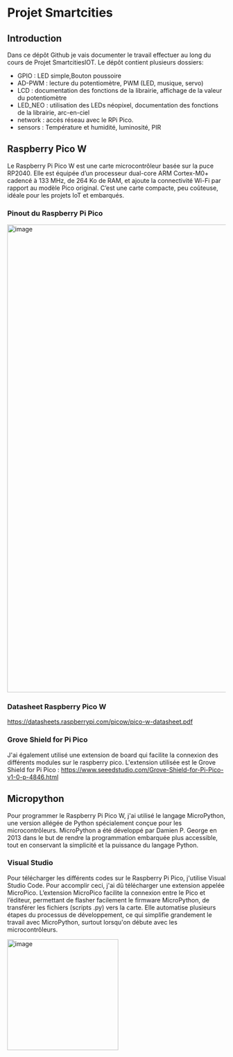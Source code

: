 # Projet Smartcities

## Introduction
Dans ce dépôt Github je vais documenter le travail effectuer au long du cours de Projet SmartcitiesIOT.
Le dépôt contient plusieurs dossiers: 
- GPIO : LED simple,Bouton poussoire
- AD-PWM : lecture du potentiomètre, PWM (LED, musique, servo)
- LCD : documentation des fonctions de la librairie, affichage de la valeur du potentiomètre
- LED_NEO : utilisation des LEDs néopixel, documentation des fonctions de la librairie, arc-en-ciel
- network : accès réseau avec le RPi Pico.
- sensors : Température et humidité, luminosité, PIR
## Raspberry Pico W
Le Raspberry Pi Pico W est une carte microcontrôleur basée sur la puce RP2040. Elle est équipée d’un processeur dual-core ARM Cortex-M0+ cadencé à 133 MHz, de 264 Ko de RAM, et ajoute la connectivité Wi-Fi par rapport au modèle Pico original.
C’est une carte compacte, peu coûteuse, idéale pour les projets IoT et embarqués.
### Pinout du Raspberry Pi Pico
<img width="1920" height="1080" alt="image" src="https://github.com/user-attachments/assets/eb88469c-6eab-4b56-b656-c31beb64dd05" />

### Datasheet Raspberry Pico W
https://datasheets.raspberrypi.com/picow/pico-w-datasheet.pdf
### Grove Shield for Pi Pico
J'ai également utilisé une extension de board qui facilite la connexion des différents modules sur le raspberry pico. 
L'extension utilisée est le Grove Shield for Pi Pico : https://www.seeedstudio.com/Grove-Shield-for-Pi-Pico-v1-0-p-4846.html

## Micropython
Pour programmer le Raspberry Pi Pico W, j'ai utilisé le langage MicroPython, une version allégée de Python spécialement conçue pour les microcontrôleurs. MicroPython a été développé par Damien P. George en 2013 dans le but de rendre la programmation embarquée plus accessible, tout en conservant la simplicité et la puissance du langage Python.


### Visual Studio
Pour télécharger les différents codes sur le Raspberry Pi Pico, j'utilise Visual Studio Code. Pour accomplir ceci, j'ai dû télécharger une extension appelée MicroPico.
L’extension MicroPico facilite la connexion entre le Pico et l’éditeur, permettant de flasher facilement le firmware MicroPython, de transférer les fichiers (scripts .py) vers la carte. Elle automatise plusieurs étapes du processus de développement, ce qui simplifie grandement le travail avec MicroPython, surtout lorsqu'on débute avec les microcontrôleurs.

<img width="256" height="256" alt="image" src="https://github.com/user-attachments/assets/df7c7b63-1ead-417d-b8d8-e82640a81637" />



